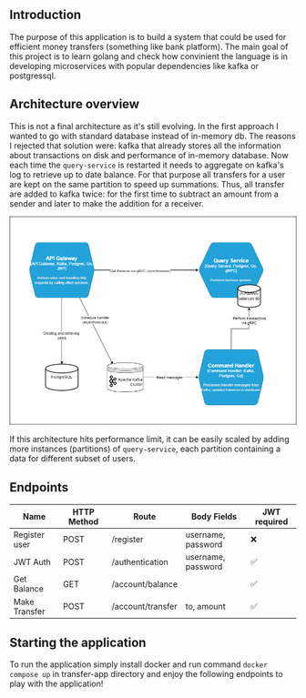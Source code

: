 ## Introduction
The purpose of this application is to build a system that could be used for efficient money transfers (something like bank platform). The main goal of this project is to learn golang and check how convinient the language is in developing microservices with popular dependencies like kafka or postgressql.

## Architecture overview

This is not a final architecture as it's still evolving. In the first approach I wanted to go with standard database instead of in-memory db. The reasons I rejected that solution were: kafka that already stores all the information about transactions on disk and performance of in-memory database. Now each time the `query-service` is restarted it needs to aggregate on kafka's log to retrieve up to date balance. For that purpose all transfers for a user are kept on the same partition to speed up summations. Thus, all transfer are added to kafka twice: for the first time to subtract an amount from a sender and later to make the addition for a receiver.

![System architecture](https://github.com/JakubDaleki/transfer-app/blob/main/arch-diagram.png?raw=true)

If this architecture hits performance limit, it can be easily scaled by adding more instances (partitions) of `query-service`, each partition containing a data for different subset of users.

## Endpoints

| Name          | HTTP Method  | Route            | Body Fields        | JWT required |
|---------------|--------------|------------------|--------------------|--------------|
| Register user | POST         | /register        | username, password |      ❌      |
| JWT Auth      | POST         | /authentication  | username, password |      ✅      |
| Get Balance   | GET          | /account/balance |                    |      ✅      |
| Make Transfer | POST         | /account/transfer| to, amount         |      ✅      |

## Starting the application

To run the application simply install docker and run command `docker compose up` in transfer-app directory and enjoy the following endpoints to play with the application!